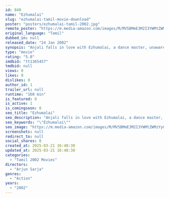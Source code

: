 ```yaml
---
id: 840
name: "Ezhumalai"
slug: "ezhumalai-tamil-movie-download"
poster: "posters/ezhumalai-tamil-2002.jpg"
remote_poster: "https://m.media-amazon.com/images/M/MV5BMmE3M2I3YWMtZWMzYy00OWU3LWE0YjUtZTBjNjUxMzFjOTJhXkEyXkFqcGc@._V1_SX300.jpg"
original_language: "Tamil"
dubbed_in: null
released_date: "24 Jan 2002"
synopsis: "Anjali falls in love with Ezhumalai, a dance master, unaware that he is a widower with a son. She is in for a shock when she learns that her father Nagalingam and Ezhumalai are sworn enemies."
type: "movie"
rating: "5.8"
imdbid: "tt1365457"
tmdbid: null
views: 0
likes: 0
dislikes: 0
author_id: 1
trailer_url: null
runtime: "160 min"
is_featured: 0
is_active: 1
is_comingsoon: 0
seo_title: "Ezhumalai"
seo_description: "Anjali falls in love with Ezhumalai, a dance master, unaware that he is a widower with a son. She is in for a shock when she learns that her father Nagalingam and Ezhumalai are sworn enemies."
seo_keywords: "\"Ezhumalai\""
seo_image: "https://m.media-amazon.com/images/M/MV5BMmE3M2I3YWMtZWMzYy00OWU3LWE0YjUtZTBjNjUxMzFjOTJhXkEyXkFqcGc@._V1_SX300.jpg"
screenshots: null
redirect_to: null
social_shares: 0
created_at: 2025-03-21 16:48:30
updated_at: 2025-03-21 16:48:30
categories:
  - "Tamil 2002 Movies"
directors:
  - "Arjun Sarja"
genres:
  - "Action"
years:
  - "2002"
---
```

